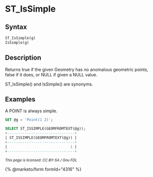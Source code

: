 # ST\_IsSimple

## Syntax

```sql
ST_IsSimple(g)
IsSimple(g)
```

## Description

Returns true if the given Geometry has no anomalous geometric points, false if it does, or NULL if given a NULL value.

ST\_IsSimple() and IsSimple() are synonyms.

## Examples

A POINT is always simple.

```sql
SET @g = 'Point(1 2)';

SELECT ST_ISSIMPLE(GEOMFROMTEXT(@g));
+-------------------------------+
| ST_ISSIMPLE(GEOMFROMTEXT(@g)) |
+-------------------------------+
|                             1 |
+-------------------------------+
```

<sub>_This page is licensed: CC BY-SA / Gnu FDL_</sub>

{% @marketo/form formId="4316" %}
